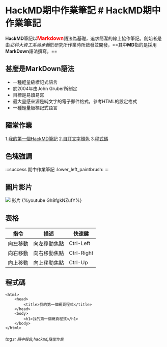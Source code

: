 # HackMD期中作業筆記 [](https://)# HackMD期中作業筆記 

**HackMD**筆記以<font color=red size=3>**Markdown**</font>語法為基礎，追求簡潔的線上協作筆記。創始者是由*北科大資工系吳承翰*於研究所作業時所啟發並開發，==其中**MD**指的是採用**MarkDown**語法撰寫。==

## 甚麼是MarkDown語法
-    一種輕量級標記式語言
-    於2004年由John Gruber所制定
-    目標是易讀易寫
-    最大靈感來源是純文字的電子郵件格式，參考HTML的設定格式
-    一種輕量級標記式語言

##  隨堂作業
1.[我的第一個HackMD筆記](https://hackmd.io/@CHANG-CHIA-CHENG/r1bSojTxq)
2.[自訂文字顏色](https://hackmd.io/@CHANG-CHIA-CHENG/Hkiu38Kfq)
3.[程式碼](https://hackmd.io/@CHANG-CHIA-CHENG/B156RTsQc)

## 色塊強調
:::success
期中作業筆記 :lower_left_paintbrush: 
:::

## 圖片影片
![](https://tnimage.s3.hicloud.net.tw/photos/2020/12/15/1608003704-5fd83078b42de.jpg)
影片
{%youtube Gh8fgkNZufY%}

##  表格
|  指令 |   描述   |   快速鍵   |
|------|----------|----------|
|向左移動|向左移動焦點|Ctrl-Left |
|向右移動|向右移動焦點|Ctrl-Right|
|向上移動|向上移動焦點|Ctrl-Up   |

##   程式碼
```htmlembedded=
<html>
    <head>
        <title>我的第一個網頁程式</title>
    </head>
    <body>
        <h1>我的第一個網頁程式</h1>
    </body>
</html>
```












###### tags: `期中報告`,`hackmd`,`隨堂作業`